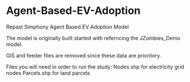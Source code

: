 # Agent-Based-EV-Adoption
Repast Simphony Agent Based EV Adoption Model

The model is originally built started with referncing the JZombies_Demo model.

GIS and feeder files are removed since these data are prioritory. 

Files you will need in order to run the study: 
Nodes.shp for electricity grid nodes
Parcels.shp for land parcels 
